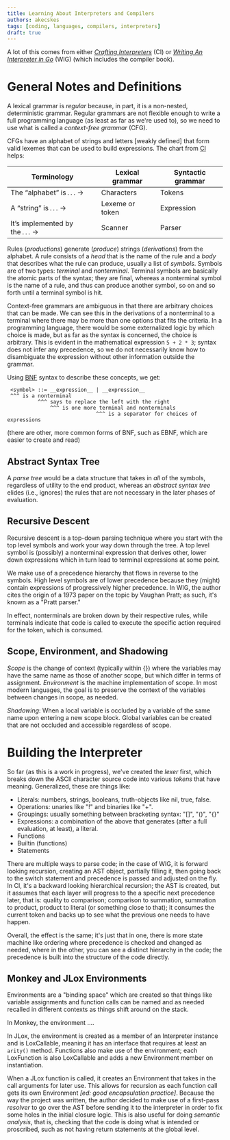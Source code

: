 ```yaml
---
title: Learning About Interpreters and Compilers 
authors: akecskes
tags: [coding, languages, compilers, interpreters]
draft: true
---
```


A lot of this comes from either [_Crafting Interpreters_](https://craftinginterpreters.com/) (CI) or [_Writing An Interpreter in Go_](https://interpreterbook.com/) (WIG) (which includes the compiler book).

# General Notes and Definitions

A lexical grammar is _regular_ because, in part, it is a non-nested, deterministic grammar. Regular grammars are not flexible enough to write a full programming language (as least as far as we're used to), so we need to use what is called a _context-free grammar_ (CFG).

CFGs have an alphabet of strings and letters [weakly defined] that form valid lexemes that can be used to build expressions. The chart from [CI][1] helps:


<!-- truncate -->



| Terminology	                     |	Lexical grammar |	Syntactic grammar |
|----------------------------------|------------------|-------------------|
| The “alphabet” is . . .	→        | Characters       | Tokens            |
| A “string” is . . .	→            | Lexeme or token  |	Expression        |
| It’s implemented by the . . .	→  | Scanner          |	Parser            |

Rules (_productions_) generate (_produce_) strings (_derivations_) from the alphabet. A rule consists of a _head_ that is the name of the rule and a _body_ that describes what the rule can produce, usually a list of _symbols_. Symbols are of two types: _terminal_ and _nonterminal_. Terminal symbols are basically the atomic parts of the syntax; they are final, whereas a nonterminal symbol is the name of a rule, and thus can produce another symbol, so on and so forth until a terminal symbol is hit.

 Context-free grammars are ambiguous in that there are arbitrary choices that can be made. We can see this in the derivations of a nonterminal to a terminal where there may be more than one options that fits the criteria. In a programming language, there would be some externalized logic by which choice is made, but as far as the syntax is concerned, the choice is arbitrary. This is evident in the mathematical expression `5 + 2 * 3`; syntax does not infer any precedence, so we do not necessarily know how to disambiguate the expression without other information outside the grammar.

Using [BNF][2] syntax to describe these concepts, we get:

```
 <symbol> ::= __expression__ | __expression__
 ^^^ is a nonterminal
          ^^^ says to replace the left with the right
              ^^^ is one more terminal and nonterminals 
                             ^^^ is a separator for choices of expressions
```

(there are other, more common forms of BNF, such as EBNF, which are easier to create and read)

## Abstract Syntax Tree

A _parse tree_ would be a data structure that takes in _all_ of the symbols, regardless of utility to the end product, whereas an _abstract syntax tree_ elides (i.e., ignores) the rules that are not necessary in the later phases of evaluation.

## Recursive Descent 

Recursive descent is a top-down parsing technique where you start with the top level symbols and work your way down through the tree. A top level symbol is (possibly) a nonterminal expression that derives other, lower down expressions which in turn lead to terminal expressions at some point. 

We make use of a precedence hierarchy that flows in reverse to the symbols. High level symbols are of lower precedence because they (might) contain expressions of progressively higher precedence. In WIG, the author cites the origin of a 1973 paper on the topic by Vaughan Pratt; as such, it's known as a "Pratt parser." 

In effect, nonterminals are broken down by their respective rules, while terminals indicate that code is called to execute the specific action required for the token, which is consumed.

## Scope, Environment, and Shadowing 

_Scope_ is the change of context (typically within {}) where the variables may have the same name as those of another scope, but which differ in terms of assignment. _Environment_ is the machine implementation of scope. In most modern languages, the goal is to preserve the context of the variables between changes in scope, as needed.

_Shadowing_: When a local variable is occluded by a variable of the same name upon entering a new scope block. Global variables can be created that are not occluded and accessible regardless of scope.

# Building the Interpreter

So far (as this is a work in progress), we've created the _lexer_ first, which breaks down the ASCII character source code into various _tokens_ that have meaning. Generalized, these are things like:

- Literals: numbers, strings, booleans, truth-objects like nil, true, false.
- Operations: unaries like "!" and binaries like "+".
- Groupings: usually something between bracketing syntax: "[]", "()", "{}"
- Expressions: a combination of the above that generates (after a full evaluation, at least), a literal.
- Functions
- Builtin (functions)
- Statements

There are multiple ways to parse code; in the case of WIG, it is forward looking recursion, creating an AST object, partially filling it, then going back to the switch statement and precedence is passed and adjusted on the fly. In CI, it's a backward looking hierarchical recursion; the AST is created, but it assumes that each layer will progress to the a specific next precedence later, that is: quality to comparison; comparison to summation, summation to product, product to literal (or something close to that); it consumes the current token and backs up to see what the previous one needs to have happen.

Overall, the effect is the same; it's just that in one, there is more state machine like ordering where precedence is checked and changed as needed, where in the other, you can see a distinct hierarchy in the code; the precedence is built into the structure of the code directly.

## Monkey and JLox Environments

Environments are a "binding space" which are created so that things like variable assignments and function calls can be named and as needed recalled in different contexts as things shift around on the stack.

In Monkey, the environment ....

In JLox, the environment is created as a member of an Interpreter instance and is LoxCallable, meaning it has an interface that requires at least an `arity()` method. Functions also make use of the environment; each LoxFunction is also LoxCallable and adds a new Environment member on instantiation.

When a JLox function is called, it creates an Environment that takes in the call arguments for later use. This allows for recursion as each function call gets its own Environment _[ed: good encapsulation practice]_. Because the way the project was written, the author decided to make use of a first-pass _resolver_ to go over the AST before sending it to the interpreter in order to fix some holes in the initial closure logic. This is also useful for doing _semantic analysis_, that is, checking that the code is doing what is intended or proscribed, such as not having return statements at the global level.

[1]: https://craftinginterpreters.com/representing-code.html
[2]: https://en.wikipedia.org/wiki/Backus%E2%80%93Naur_form
[3]: https://craftinginterpreters.com/
[4]: https://interpreterbook.com/
